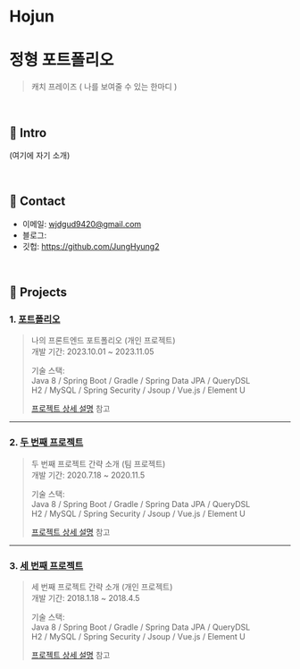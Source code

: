 # Hojun
# 정형 포트폴리오
>캐치 프레이즈 ( 나를 보여줄 수 있는 한마디 )

</br>

## :pushpin: Intro
(여기에 자기 소개)

</br>

## :pushpin: Contact
- 이메일: wjdgud9420@gmail.com
- 블로그: 
- 깃헙: https://github.com/JungHyung2

</br>

## :pushpin: Projects
### 1. [포트폴리오](https://github.com/JungHyung2/gitio.io)
>나의 프론트엔드 포트폴리오 (개인 프로젝트)  
>개발 기간: 2023.10.01 ~ 2023.11.05  
>  
>기술 스택:  
>Java 8 / Spring Boot / Gradle / Spring Data JPA / QueryDSL  
>H2 / MySQL / Spring Security / Jsoup / Vue.js / Element U  
>  
>[프로젝트 상세 설명](https://github.com/JungHyung2/gitio.io) 참고

---

### 2. [두 번째 프로젝트](https://github.com/JungHyung2/gitio.io)
>두 번째 프로젝트 간략 소개  (팀 프로젝트)  
>개발 기간: 2020.7.18 ~ 2020.11.5  
>  
>기술 스택:  
>Java 8 / Spring Boot / Gradle / Spring Data JPA / QueryDSL  
>H2 / MySQL / Spring Security / Jsoup / Vue.js / Element U  
>  
>[프로젝트 상세 설명](https://github.com/JungHyung2/gitio.io) 참고

---

### 3. [세 번째 프로젝트](https://github.com/JungHyung2/gitio.io)
>세 번째 프로젝트 간략 소개  (개인 프로젝트)  
>개발 기간: 2018.1.18 ~ 2018.4.5  
>  
>기술 스택:  
>Java 8 / Spring Boot / Gradle / Spring Data JPA / QueryDSL  
>H2 / MySQL / Spring Security / Jsoup / Vue.js / Element U  
>  
>[프로젝트 상세 설명](https://github.com/JungHyung2/gitio.io) 참고
